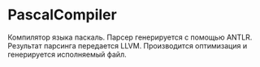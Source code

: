 PascalCompiler
==============
Компилятор языка паскаль. Парсер генерируется с помощью ANTLR. Результат парсинга передается LLVM. Производится оптимизация и генерируется исполняемый файл.
